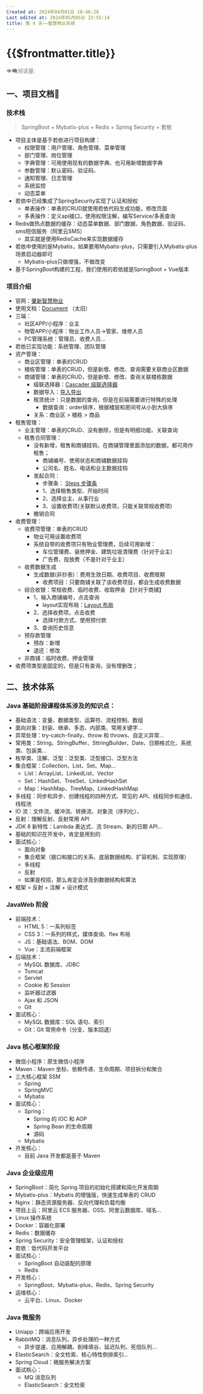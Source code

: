```yaml
---
Created at: 2024年04月01日 10:46:28
Last edited at: 2024年05月05日 23:55:14
title: 第 4 天——智慧物业系统
---
```

# {{$frontmatter.title}}

<div class="flex gap-[4px] items-center" style="color:gray;font-size:14px;">
  👁️‍🗨️阅读量: <span id="busuanzi_container_page_pv">
    <span id="busuanzi_value_page_pv" />
  </span>
</div>


## 一、项目文档📄
### 技术栈
>SpringBoot + Mybatis-plus + Redis + Spring Security + 若依	
- 项目主体是基于若依进行项目构建：
	- 权限管理：用户管理、角色管理、菜单管理
	- 部门管理、岗位管理
	- 字典管理：可用使用现有的数据字典、也可用新增数据字典
	- 参数管理：默认密码、验证码、
	- 通知管理、日志管理
	- 系统监控
	- 动态菜单	
- 若依中已经集成了SpringSecurity实现了认证和授权
	- 单表操作：单表的CRUD就使用若依代码生成功能，修改页面
	- 多表操作：定义api接口，使用权限注解，编写Service/多表查询
- Redis做热点数据的缓存：动态菜单数据、部门数据、角色数据、验证码、sms短信服务（阿里云SMS）
	- 其实就是使用RedisCache来实现数据缓存
- 若依中使用的是Mybatis，如果要用Mybatis-plus，只需要引入Mybatis-plus场景启动器即可
	- Mybatis-plus只做增强，不做改变
- 基于SpringBoot构建的工程，我们使用的若依就是SpringBoot + Vue版本
### 项目介绍
- 官网：[肇新智慧物业](http://pms.zhaoxinms.com/)
- 使用文档：[Document](http://zhaoxinms.com:81/#/) （太旧）
- 三端：
	- 社区APP/小程序：业主
	- 物管APP/小程序：物业工作人员->管家、维修人员
	- PC管理系统：管理员、收费人员...
- 若依已实现功能：系统管理、团队管理	
- 资产管理：
	- 商业区管理：单表的CRUD
	- 楼栋管理：单表的CRUD，但是新增、修改、查询需要关联商业区数据
	- 商铺管理：单表的CRUD，但是新增、修改、查询关联楼栋数据
		- 级联选择器：[Cascader 级联选择器](https://element.eleme.cn/#/zh-CN/component/cascader#cascader-ji-lian-xuan-ze-qi)
		- 数据导入：[导入导出](https://doc.ruoyi.vip/ruoyi-vue/document/htsc.html#%E5%AF%BC%E5%85%A5%E5%AF%BC%E5%87%BA)
		- 租赁统计：只是数据的查询，但是在前端需要进行特殊的处理
			- 数据查询：order排序，根据楼层和房间号从小到大排序
		- 关系：商业区 > 楼栋 > 商品
- 租售管理：
	- 业主管理：单表的CRUD、没有删除，但是有明细功能、关联查询
	- 租售合同管理：
		- 没有新增，租售和商铺挂钩，在商铺管理里面添加的数据，都可用作租售；
			- 商铺编号、使用状态和商铺数据挂钩
			- 公司名、姓名、电话和业主数据挂钩
		- 发起合同：
			- 步骤条： [Steps 步骤条](https://element.eleme.cn/#/zh-CN/component/steps)
			- 1、选择租售类型、开始时间
			- 2、选择业主、从事行业
			- 3、设置收费项(关联默认收费项，只能关联常规收费项)
		- 撤销合同		
- 收费管理：
	- 收费项管理：单表的CRUD
		- 物业可用设置收费项
		- 系统自带的收费项只有物业管理费，后续可用新增：
			- 车位管理费、装修押金、建筑垃圾清理费（针对于业主）
			- 广告费、投放费（不是针对于业主）
	- 收费数据生成
		- 生成数据(非抄表)：费用生效日期、收费项目、收费限期
			- 收费项目：只要商铺关联了该收费项目，都会生成收费数据
	- 综合收银：常规收费、临时收费、收取押金  【针对于商铺】
		- 1、输入商铺编号，点击查询
			- layout实现布局：[Layout 布局](https://element.eleme.cn/#/zh-CN/component/layout)
		- 2、选择收费项，点击收费
			- 选择付款方式、使用预付款
		- 3、查询历史信息
	- 预存款管理
		- 预存：新增
		- 退还：修改
	- 非商铺：临时收费、押金管理
- 收费项类型是固定的，但是只有查询，没有增删改；
## 二、技术体系
### Java 基础阶段课程体系涉及的知识点：
- 基础语法：变量、数据类型、运算符、流程控制、数组
- 面向对象：封装、继承、多态、内部类、常用关键字...
- 异常处理：try-catch-finally、throw 和 throws、自定义异常...
- 常用类：String、StringBuffer、SttringBuilder、Date、日期格式化、系统类、包装类...
- 枚举类、注解、泛型：泛型类、泛型接口、泛型方法
- 集合框架：Collection、List、Set、Map...
	- List：ArrayList、LinkedList、Vector
	- Set：HashSet、TreeSet、LinkedHashSet
	- Map：HashMap、TreeMap、LinkedHashMap
- 多线程：同步和异步、创建线程的四种方式、常见的 API、线程同步和通信、线程池
- IO 流：文件流、缓冲流、转换流、对象流（序列化）、
- 反射：理解反射、反射常用 API
- JDK 8 新特性：Lambda 表达式、流 Stream、新的日期 API...
- 基础的知识在开发中，肯定是用到的
- 面试核心：
	- 面向对象
	- 集合框架（接口和接口的关系、底层数据结构、扩容机制、实现原理）
	- 多线程
	- 反射
	- 如果是校招，那么肯定会涉及到数据结构和算法
- 框架 = 反射 + 注解 + 设计模式 
### JavaWeb 阶段
- 前端技术：
	- HTML 5：一系列标签
	- CSS 3：一系列的样式，媒体查询、flex 布局
	- JS：基础语法、BOM、DOM
	- Vue：主流前端框架
- 后端技术：
	- MySQL 数据库、JDBC
	- Tomcat
	- Servlet
	- Cookie 和 Session
	- 监听器过滤器
	- Ajax 和 JSON
	- Git
- 面试核心： 
	- MySQL 数据库：SQL 语句、索引
	- Git：Git 常用命令（分支、版本回退）
### Java 核心框架阶段
- 微信小程序：原生微信小程序
- Maven：Maven 坐标、依赖传递、生命周期、项目拆分和聚合
- 三大核心框架 SSM
	- Spring 
	- SpringMVC
	- Mybatis
- 面试核心：
	- Spring：
		- Spring 的 IOC 和 AOP
		- Spring Bean 的生命周期
		- 源码
	- Mybatis
- 开发核心：
	- 目前 Java 开发都是基于 Maven
### Java 企业级应用
- SpringBoot：简化 Spring 项目的初始化搭建和简化开发周期
- Mybatis-plus：Mybatis 的增强版，快速生成单表的 CRUD
- Nginx：静态资源服务器、反向代理和负载均衡
- 项目上云：阿里云 ECS 服务器、OSS、阿里云数据库、域名...
- Linux 操作系统
- Docker：容器化部署
- Redis：数据缓存
- Spring Security：安全管理框架，认证和授权
- 若依：低代码开发平台
- 面试核心：	
	- SpringBoot 自动装配的原理
	- Redis
- 开发核心： 
	- SpringBoot、Mybatis-plus、Redis、Spring Security
- 运维核心：
	- 云平台、Linux、Docker
### Java 微服务
- Uniapp：跨端应用开发
- RabbitMQ：消息队列，异步处理的一种方式
	- 异步提速、应用解耦、削峰填谷、延迟队列、死信队列...
- ElasticSearch：全文检索、核心特性倒排索引...
- Spring Cloud：微服务解决方案
- 面试核心： 
	- MQ 消息队列 
	- ElasticSearch：全文检索